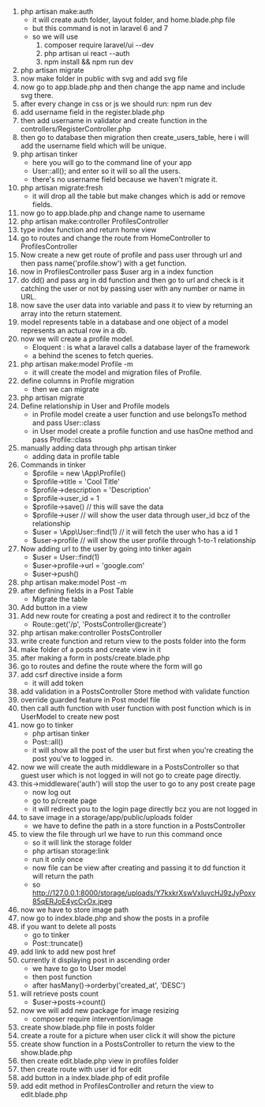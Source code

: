 1) php artisan make:auth
    - it will create auth folder, layout folder, and home.blade.php file
    - but this command is not in laravel 6 and 7
    - so we will use
        1) composer require laravel/ui --dev
        2) php artisan ui react --auth
        3) npm install && npm run dev
2) php artisan migrate
3) now make folder in public with svg and add svg file
4) now go to app.blade.php and then change the app name and include svg there.
5) after every change in css or js we should run: npm run dev
6) add username field in the register.blade.php
7) then add username in validator and create function in the controllers/RegisterController.php
8) then go to database then migration then create_users_table, here i will add the username field which will be unique.
9) php artisan tinker
    - here you will go to the command line of your app
    - User::all(); and enter so it will so all the users.
    - there's no username field because we haven't migrate it.
10) php artisan migrate:fresh   
    - it will drop all the table but make changes which is add or remove fields.
11) now go to app.blade.php and change name to username
12) php artisan make:controller ProfilesController
13) type index function and return home view
14) go to routes and change the route from HomeController to ProfilesController
15) Now create a new get route of profile and pass user through url and then pass name('profile.show') with a get function.
16) now in ProfilesController pass $user arg in a index function
17) do dd() and pass arg in dd function and then go to url and check is it catching the user or not by passing user with any number or name in URL.
18) now save the user data into variable and pass it to view by returning an array into the return statement.
19) model represents table in a database and one object of a model represents an actual row in a db.
20) now we will create a profile model.
    - Eloquent : is what a laravel calls a database layer of the framework
    - a behind the scenes to fetch queries.
21) php artisan make:model Profile -m
    - it will create the model and migration files of Profile.
22) define columns in Profile migration
    - then we can migrate
23) php artisan migrate
24) Define relationship in User and Profile models
    - in Profile model create a user function and use belongsTo method and pass User::class
    - in User model create a profile function and use hasOne method and pass Profile::class
25) manually adding data through php artisan tinker
    - adding data in profile table
26) Commands in tinker
    - $profile = new \App\Profile()
    - $profile->title = 'Cool Title'
    - $profile->description = 'Description'
    - $profile->user_id = 1
    - $profile->save()    // this will save the data
    - $profile->user      // will show the user data through user_id bcz of the relationship
    - $user = \App\User::find(1)   // it will fetch the user who has a id 1
    - $user->profile      // will show the user profile through 1-to-1 relationship
27) Now adding url to the user by going into tinker again
    - $user = User::find(1)
    - $user->profile->url = 'google.com'
    - $user->push()
28) php artisan make:model Post -m
29) after defining fields in a Post Table
    - Migrate the table
30) Add button in a view
31) Add new route for creating a post and redirect it to the controller
    - Route::get('/p', 'PostsController@create')
32) php artisan make:controller PostsController
33) write create function and return view to the posts folder into the form
34) make folder of a posts and create view in it
35) after making a form in posts/create.blade.php
36) go to routes and define the route where the form will go
37) add csrf directive inside a form
    - it will add token
38) add validation in a PostsController Store method with validate function
39) override guarded feature in Post model file
40) then call auth function with user function with post function which is in UserModel to create new post
41) now go to tinker
    - php artisan tinker
    - Post::all()
    - it will show all the post of the user but first when you're creating the post you've to logged in.
42) now we will create the auth middleware in a PostsController so that guest user which is not logged in will not go to create page directly.
43) this->middleware('auth') will stop the user to go to any post create page
    - now log out
    - go to p/create page
    - it will redirect you to the login page directly bcz you are not logged in
44) to save image in a storage/app/public/uploads folder
    - we have to define the path in a store function in a PostsController
45) to view the file through url we have to run this command once 
    - so it will link the storage folder
    - php artisan storage:link
    - run it only once
    - now file can be view after creating and passing it to dd function it will  return the path
    - so http://127.0.0.1:8000/storage/uploads/Y7kxkrXswVxluycHJ9zJyPoxv85qERJoE4ycCvOx.jpeg
46) now we have to store image path
47) now go to index.blade.php and show the posts in a profile
48) if you want to delete all posts
    - go to tinker
    - Post::truncate()
49) add link to add new post href
50) currently it displaying post in ascending order
    - we have to go to User model
    - then post function 
    - after hasMany()->orderby('created_at', 'DESC')
51) will retrieve posts count
    - $user->posts->count()
52) now we will add new package for image resizing
    - composer require intervention/image
53) create show.blade.php file in posts folder
54) create a route for a picture when user click it will show the picture
55) create show function in a PostsController to return the view to the show.blade.php
56) then create edit.blade.php view in profiles folder
57) then create route with user id for edit
58) add button in a index.blade.php of edit profile
59) add edit method in ProfilesController and return the view to edit.blade.php